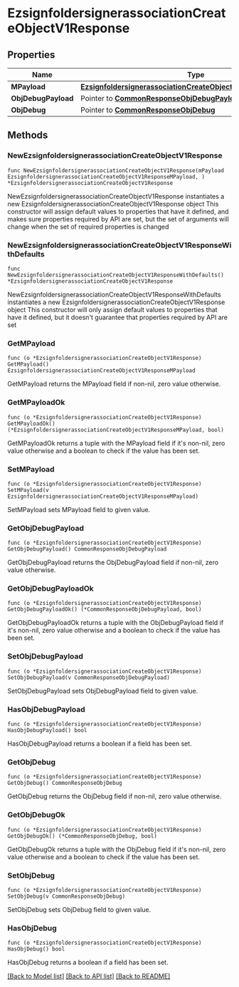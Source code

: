 # EzsignfoldersignerassociationCreateObjectV1Response

## Properties

Name | Type | Description | Notes
------------ | ------------- | ------------- | -------------
**MPayload** | [**EzsignfoldersignerassociationCreateObjectV1ResponseMPayload**](ezsignfoldersignerassociation-createObject-v1-Response-mPayload.md) |  | 
**ObjDebugPayload** | Pointer to [**CommonResponseObjDebugPayload**](Common-Response-objDebugPayload.md) |  | [optional] 
**ObjDebug** | Pointer to [**CommonResponseObjDebug**](Common-Response-objDebug.md) |  | [optional] 

## Methods

### NewEzsignfoldersignerassociationCreateObjectV1Response

`func NewEzsignfoldersignerassociationCreateObjectV1Response(mPayload EzsignfoldersignerassociationCreateObjectV1ResponseMPayload, ) *EzsignfoldersignerassociationCreateObjectV1Response`

NewEzsignfoldersignerassociationCreateObjectV1Response instantiates a new EzsignfoldersignerassociationCreateObjectV1Response object
This constructor will assign default values to properties that have it defined,
and makes sure properties required by API are set, but the set of arguments
will change when the set of required properties is changed

### NewEzsignfoldersignerassociationCreateObjectV1ResponseWithDefaults

`func NewEzsignfoldersignerassociationCreateObjectV1ResponseWithDefaults() *EzsignfoldersignerassociationCreateObjectV1Response`

NewEzsignfoldersignerassociationCreateObjectV1ResponseWithDefaults instantiates a new EzsignfoldersignerassociationCreateObjectV1Response object
This constructor will only assign default values to properties that have it defined,
but it doesn't guarantee that properties required by API are set

### GetMPayload

`func (o *EzsignfoldersignerassociationCreateObjectV1Response) GetMPayload() EzsignfoldersignerassociationCreateObjectV1ResponseMPayload`

GetMPayload returns the MPayload field if non-nil, zero value otherwise.

### GetMPayloadOk

`func (o *EzsignfoldersignerassociationCreateObjectV1Response) GetMPayloadOk() (*EzsignfoldersignerassociationCreateObjectV1ResponseMPayload, bool)`

GetMPayloadOk returns a tuple with the MPayload field if it's non-nil, zero value otherwise
and a boolean to check if the value has been set.

### SetMPayload

`func (o *EzsignfoldersignerassociationCreateObjectV1Response) SetMPayload(v EzsignfoldersignerassociationCreateObjectV1ResponseMPayload)`

SetMPayload sets MPayload field to given value.


### GetObjDebugPayload

`func (o *EzsignfoldersignerassociationCreateObjectV1Response) GetObjDebugPayload() CommonResponseObjDebugPayload`

GetObjDebugPayload returns the ObjDebugPayload field if non-nil, zero value otherwise.

### GetObjDebugPayloadOk

`func (o *EzsignfoldersignerassociationCreateObjectV1Response) GetObjDebugPayloadOk() (*CommonResponseObjDebugPayload, bool)`

GetObjDebugPayloadOk returns a tuple with the ObjDebugPayload field if it's non-nil, zero value otherwise
and a boolean to check if the value has been set.

### SetObjDebugPayload

`func (o *EzsignfoldersignerassociationCreateObjectV1Response) SetObjDebugPayload(v CommonResponseObjDebugPayload)`

SetObjDebugPayload sets ObjDebugPayload field to given value.

### HasObjDebugPayload

`func (o *EzsignfoldersignerassociationCreateObjectV1Response) HasObjDebugPayload() bool`

HasObjDebugPayload returns a boolean if a field has been set.

### GetObjDebug

`func (o *EzsignfoldersignerassociationCreateObjectV1Response) GetObjDebug() CommonResponseObjDebug`

GetObjDebug returns the ObjDebug field if non-nil, zero value otherwise.

### GetObjDebugOk

`func (o *EzsignfoldersignerassociationCreateObjectV1Response) GetObjDebugOk() (*CommonResponseObjDebug, bool)`

GetObjDebugOk returns a tuple with the ObjDebug field if it's non-nil, zero value otherwise
and a boolean to check if the value has been set.

### SetObjDebug

`func (o *EzsignfoldersignerassociationCreateObjectV1Response) SetObjDebug(v CommonResponseObjDebug)`

SetObjDebug sets ObjDebug field to given value.

### HasObjDebug

`func (o *EzsignfoldersignerassociationCreateObjectV1Response) HasObjDebug() bool`

HasObjDebug returns a boolean if a field has been set.


[[Back to Model list]](../README.md#documentation-for-models) [[Back to API list]](../README.md#documentation-for-api-endpoints) [[Back to README]](../README.md)



